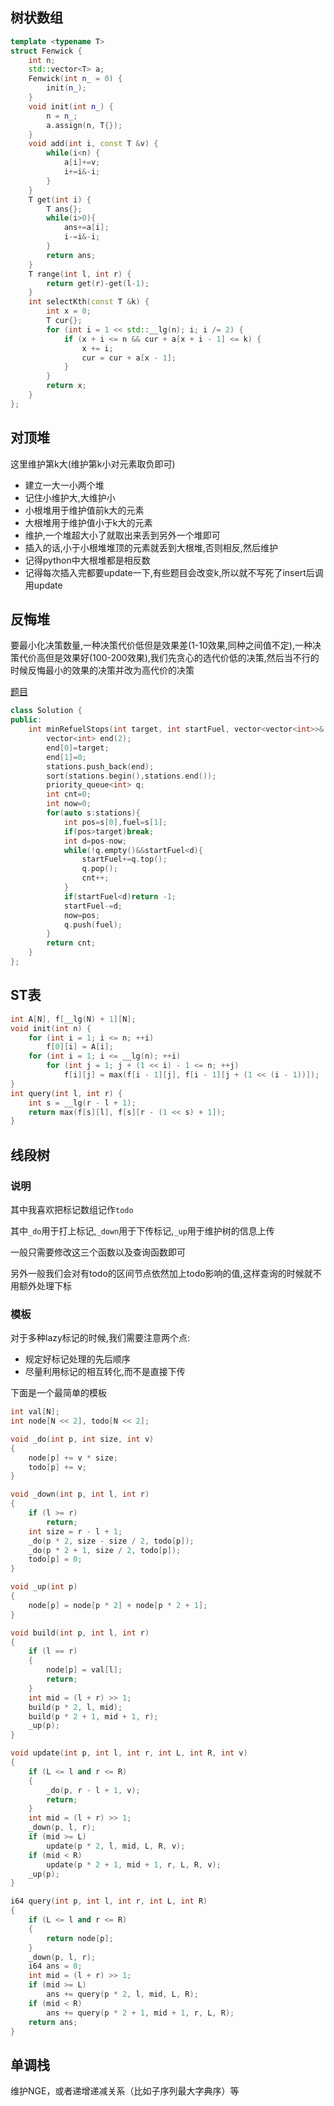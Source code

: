 ## 树状数组

```cpp
template <typename T>
struct Fenwick {
    int n;
    std::vector<T> a;
    Fenwick(int n_ = 0) {
        init(n_);
    }
    void init(int n_) {
        n = n_;
        a.assign(n, T{});
    }
    void add(int i, const T &v) {
        while(i<n) {
            a[i]+=v;
            i+=i&-i;
        }
    }
    T get(int i) {
        T ans{};
        while(i>0){
            ans+=a[i];
            i-=i&-i;
        }
        return ans;
    }
    T range(int l, int r) {
        return get(r)-get(l-1);
    }
    int selectKth(const T &k) {
        int x = 0;
        T cur{};
        for (int i = 1 << std::__lg(n); i; i /= 2) {
            if (x + i <= n && cur + a[x + i - 1] <= k) {
                x += i;
                cur = cur + a[x - 1];
            }
        }
        return x;
    }
};
```

## 对顶堆

这里维护第k大(维护第k小对元素取负即可)
- 建立一大一小两个堆
- 记住小维护大,大维护小
- 小根堆用于维护值前k大的元素
- 大根堆用于维护值小于k大的元素
- 维护,一个堆超大小了就取出来丢到另外一个堆即可
- 插入的话,小于小根堆堆顶的元素就丢到大根堆,否则相反,然后维护
- 记得python中大根堆都是相反数
- 记得每次插入完都要update一下,有些题目会改变k,所以就不写死了insert后调用update

## 反悔堆

要最小化决策数量,一种决策代价低但是效果差(1-10效果,同种之间值不定),一种决策代价高但是效果好(100-200效果),我们先贪心的选代价低的决策,然后当不行的时候反悔最小的效果的决策并改为高代价的决策

[题目](https://leetcode.cn/problems/minimum-number-of-refueling-stops/description/)

```cpp
class Solution {
public:
    int minRefuelStops(int target, int startFuel, vector<vector<int>>& stations) {
        vector<int> end(2);
        end[0]=target;
        end[1]=0;
        stations.push_back(end);
        sort(stations.begin(),stations.end());
        priority_queue<int> q;
        int cnt=0;
        int now=0;
        for(auto s:stations){
            int pos=s[0],fuel=s[1];
            if(pos>target)break;
            int d=pos-now;
            while(!q.empty()&&startFuel<d){
                startFuel+=q.top();
                q.pop();
                cnt++;
            }
            if(startFuel<d)return -1;
            startFuel-=d;
            now=pos;
            q.push(fuel);
        }
        return cnt;
    }
};
```

## ST表

```cpp
int A[N], f[__lg(N) + 1][N];
void init(int n) {
    for (int i = 1; i <= n; ++i)
        f[0][i] = A[i];
    for (int i = 1; i <= __lg(n); ++i)
        for (int j = 1; j + (1 << i) - 1 <= n; ++j)
            f[i][j] = max(f[i - 1][j], f[i - 1][j + (1 << (i - 1))]);
}
int query(int l, int r) {
    int s = __lg(r - l + 1);
    return max(f[s][l], f[s][r - (1 << s) + 1]);
}
```
## 线段树

### 说明

其中我喜欢把标记数组记作`todo`

其中`_do`用于打上标记,`_down`用于下传标记,`_up`用于维护树的信息上传

一般只需要修改这三个函数以及查询函数即可

另外一般我们会对有todo的区间节点依然加上todo影响的值,这样查询的时候就不用额外处理下标


### 模板


对于多种lazy标记的时候,我们需要注意两个点:

- 规定好标记处理的先后顺序
- 尽量利用标记的相互转化,而不是直接下传

下面是一个最简单的模板

```cpp
int val[N];
int node[N << 2], todo[N << 2];

void _do(int p, int size, int v)
{
    node[p] += v * size;
    todo[p] += v;
}

void _down(int p, int l, int r)
{
    if (l >= r)
        return;
    int size = r - l + 1;
    _do(p * 2, size - size / 2, todo[p]);
    _do(p * 2 + 1, size / 2, todo[p]);
    todo[p] = 0;
}

void _up(int p)
{
    node[p] = node[p * 2] + node[p * 2 + 1];
}

void build(int p, int l, int r)
{
    if (l == r)
    {
        node[p] = val[l];
        return;
    }
    int mid = (l + r) >> 1;
    build(p * 2, l, mid);
    build(p * 2 + 1, mid + 1, r);
    _up(p);
}

void update(int p, int l, int r, int L, int R, int v)
{
    if (L <= l and r <= R)
    {
        _do(p, r - l + 1, v);
        return;
    }
    int mid = (l + r) >> 1;
    _down(p, l, r);
    if (mid >= L)
        update(p * 2, l, mid, L, R, v);
    if (mid < R)
        update(p * 2 + 1, mid + 1, r, L, R, v);
    _up(p);
}

i64 query(int p, int l, int r, int L, int R)
{
    if (L <= l and r <= R)
    {
        return node[p];
    }
    _down(p, l, r);
    i64 ans = 0;
    int mid = (l + r) >> 1;
    if (mid >= L)
        ans += query(p * 2, l, mid, L, R);
    if (mid < R)
        ans += query(p * 2 + 1, mid + 1, r, L, R);
    return ans;
}
```

## 单调栈

维护NGE，或者递增递减关系（比如子序列最大字典序）等